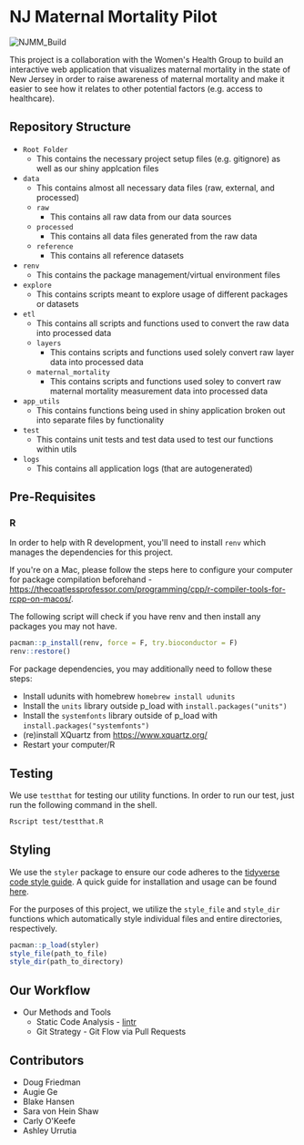 # __NJ Maternal Mortality Pilot__

![NJMM_Build](https://github.com/johnsonandjohnson/njmm/workflows/NJMM_Build/badge.svg?branch=main)

This project is a collaboration with the Women's Health Group
to build an interactive web application that visualizes maternal mortality
in the state of New Jersey in order to raise awareness of maternal mortality
and make it easier to see how it relates to other potential factors
(e.g. access to healthcare).


##  Repository Structure
- `Root Folder`
  - This contains the necessary project setup files (e.g. gitignore) as well as our shiny applcation files
- `data`
  - This contains almost all necessary data files (raw, external, and processed)
  - `raw`
    - This contains all raw data from our data sources
  - `processed`
    - This contains all data files generated from the raw data
  - `reference`
    - This contains all reference datasets
- `renv`
  - This contains the package management/virtual environment files
- `explore`
  - This contains scripts meant to explore usage of different packages or datasets
- `etl`
  - This contains all scripts and functions used to convert the raw data into processed data
  - `layers`
    - This contains scripts and functions used solely convert raw layer data into processed data
  - `maternal_mortality`
    - This contains scripts and functions used soley to convert raw maternal mortality measurement data
    into processed data
- `app_utils`
  - This contains functions being used in shiny application broken out into separate files by functionality
- `test`
  - This contains unit tests and test data used to test our functions within utils
- `logs`
  - This contains all application logs (that are autogenerated)


## Pre-Requisites
### R
In order to help with R development, you'll need to install `renv` which manages the dependencies for this project.

If you're on a Mac, please follow the steps here to configure your computer for package compilation beforehand - https://thecoatlessprofessor.com/programming/cpp/r-compiler-tools-for-rcpp-on-macos/.

The following script will check if you have renv and then install any packages you may not have.

```r
pacman::p_install(renv, force = F, try.bioconductor = F)
renv::restore()
```

For package dependencies, you may additionally need to follow these steps:

- Install udunits with homebrew `homebrew install udunits`
- Install the `units` library outside p_load with `install.packages("units")`
- Install the `systemfonts` library outside of p_load with `install.packages("systemfonts")`
- (re)install XQuartz from https://www.xquartz.org/ 
- Restart your computer/R

## Testing
We use `testthat` for testing our utility functions. In order to run our test, just run the following command
in the shell.

```bash
Rscript test/testthat.R
```

## Styling
We use the `styler` package to ensure our code adheres to the [tidyverse code style guide](https://style.tidyverse.org/). A quick guide for installation and usage can be found [here](https://styler.r-lib.org/).

For the purposes of this project, we utilize the `style_file` and `style_dir` functions which automatically style individual files and entire directories, respectively. 

```r
pacman::p_load(styler)
style_file(path_to_file)
style_dir(path_to_directory)
```

## Our Workflow
- Our Methods and Tools
  - Static Code Analysis - [lintr](https://github.com/jimhester/lintr)
  - Git Strategy - Git Flow via Pull Requests

## Contributors
  - Doug Friedman
  - Augie Ge
  - Blake Hansen
  - Sara von Hein Shaw
  - Carly O'Keefe
  - Ashley Urrutia
